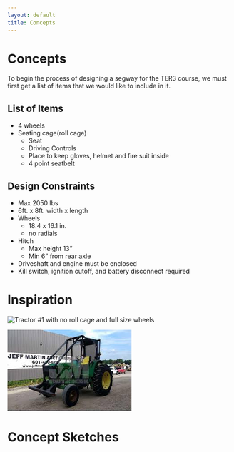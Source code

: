 ```yaml
---
layout: default
title: Concepts
---
```

# Concepts

To begin the process of designing a segway for the TER3 course, we must first get a list of items that we would like to include in it.

## List of Items

- 4 wheels
- Seating cage(roll cage)
    - Seat 
    - Driving Controls
    - Place to keep gloves, helmet and fire suit inside
    - 4 point seatbelt


## Design Constraints

- Max 2050 lbs
- 6ft. x 8ft. width x length
- Wheels
    - 18.4 x 16.1 in.
    - no radials
- Hitch 
    - Max height 13”
    - Min 6” from rear axle
- Driveshaft and engine must be enclosed
- Kill switch, ignition cutoff, and battery disconnect required

# Inspiration

![Tractor #1 with no roll cage and full size wheels](https://github.com/KaysanMerchant/BuildingSegway/blob/main/images/img-2025-10-17-13-47-03.png)

![Tractor #2 with a roll cage and smaller wheels](https://github.com/KaysanMerchant/BuildingSegway/blob/main/images/img-2025-10-17-13-47-35.png)

# Concept Sketches
